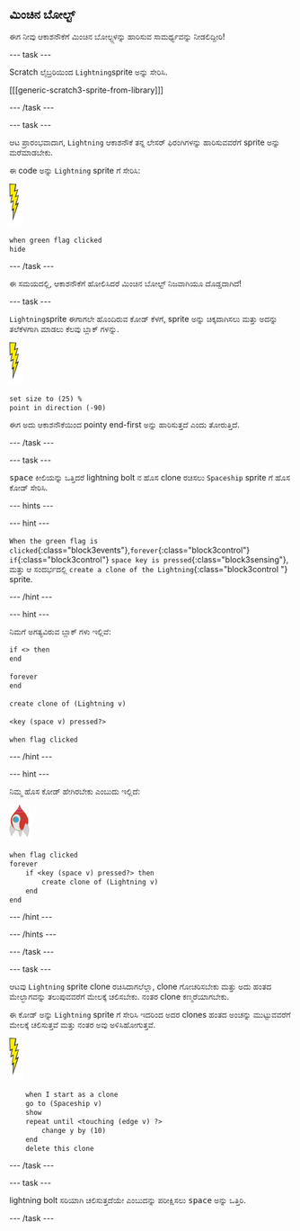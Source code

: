 ## ಮಿಂಚಿನ ಬೋಲ್ಟ್

ಈಗ ನೀವು ಆಕಾಶನೌಕೆಗೆ ಮಿಂಚಿನ ಬೋಲ್ಟ್ಗಳನ್ನು ಹಾರಿಸುವ ಸಾಮರ್ಥ್ಯವನ್ನು ನೀಡಲಿದ್ದೀರಿ!

--- task ---

Scratch ಲೈಬ್ರರಿಯಿಂದ `Lightning`sprite ಅನ್ನು ಸೇರಿಸಿ.

[[[generic-scratch3-sprite-from-library]]]

--- /task ---

--- task ---

ಆಟ ಪ್ರಾರಂಭವಾದಾಗ, `Lightning` ಆಕಾಶನೌಕೆ ತನ್ನ ಲೇಸರ್ ಫಿರಂಗಿಗಳನ್ನು ಹಾರಿಸುವವರೆಗೆ sprite ಅನ್ನು ಮರೆಮಾಡಬೇಕು.

ಈ code ಅನ್ನು `Lightning` sprite ಗೆ ಸೇರಿಸಿ:

![lightning sprite](images/lightning-sprite.png)

```blocks3
when green flag clicked
hide
```

--- /task ---

ಈ ಸಮಯದಲ್ಲಿ, ಆಕಾಶನೌಕೆಗೆ ಹೋಲಿಸಿದರೆ ಮಿಂಚಿನ ಬೋಲ್ಟ್ ನಿಜವಾಗಿಯೂ ದೊಡ್ಡದಾಗಿದೆ!

--- task ---

`Lightning`sprite ಈಗಾಗಲೇ ಹೊಂದಿರುವ ಕೋಡ್ ಕೆಳಗೆ, sprite ಅನ್ನು ಚಿಕ್ಕದಾಗಿಸಲು ಮತ್ತು ಅದನ್ನು ತಲೆಕೆಳಗಾಗಿ ಮಾಡಲು ಕೆಲವು ಬ್ಲಾಕ್ ಗಳನ್ನು.

![lightning sprite](images/lightning-sprite.png)

```blocks3
set size to (25) %
point in direction (-90)
```

ಈಗ ಅದು ಆಕಾಶನೌಕೆಯಿಂದ pointy end-first ಅನ್ನು ಹಾರಿಸುತ್ತದೆ ಎಂದು ತೋರುತ್ತಿದೆ.

--- /task ---

--- task ---

<kbd>space</kbd> ಕೀಲಿಯನ್ನು ಒತ್ತಿದರೆ lightning bolt ನ ಹೊಸ clone ರಚಿಸಲು `Spaceship` sprite ಗೆ ಹೊಸ ಕೋಡ್ ಸೇರಿಸಿ.

--- hints ---


--- hint ---

`When the green flag is clicked`{:class="block3events"},`forever`{:class="block3control"} `if`{:class="block3control"} `space key is pressed`{:class="block3sensing"}, ಮತ್ತು ಆ ಸಂದರ್ಭದಲ್ಲಿ `create a clone of the Lightning`{:class="block3control "} sprite.

--- /hint ---

--- hint ---

ನಿಮಗೆ ಅಗತ್ಯವಿರುವ ಬ್ಲಾಕ್ ಗಳು ಇಲ್ಲಿವೆ:

```blocks3
if <> then
end

forever
end

create clone of (Lightning v)

<key (space v) pressed?>

when flag clicked
```

--- /hint ---

--- hint ---

ನಿಮ್ಮ ಹೊಸ ಕೋಡ್ ಹೇಗಿರಬೇಕು ಎಂಬುದು ಇಲ್ಲಿದೆ:

![rocket sprite](images/rocket-sprite.png)

```blocks3
when flag clicked
forever
    if <key (space v) pressed?> then
        create clone of (Lightning v)
    end
end
```

--- /hint ---

--- /hints ---

--- /task ---

--- task ---

ಆಟವು `Lightning` sprite clone ರಚಿಸಿದಾಗಲೆಲ್ಲಾ, clone ಗೋಚರಿಸಬೇಕು ಮತ್ತು ಅದು ಹಂತದ ಮೇಲ್ಭಾಗವನ್ನು ತಲುಪುವವರೆಗೆ ಮೇಲಕ್ಕೆ ಚಲಿಸಬೇಕು. ನಂತರ clone ಕಣ್ಮರೆಯಾಗಬೇಕು.

ಈ ಕೋಡ್ ಅನ್ನು `Lightning` sprite ಗೆ ಸೇರಿಸಿ ಇದರಿಂದ ಅದರ clones ಹಂತದ ಅಂಚನ್ನು ಮುಟ್ಟುವವರೆಗೆ ಮೇಲಕ್ಕೆ ಚಲಿಸುತ್ತವೆ ಮತ್ತು ನಂತರ ಅವು ಅಳಿಸಿಹೋಗುತ್ತವೆ.

![lightning sprite](images/lightning-sprite.png)

```blocks3
    when I start as a clone
    go to (Spaceship v)
    show
    repeat until <touching (edge v) ?>
        change y by (10)
    end
    delete this clone
```

--- /task ---

--- task ---

lightning bolt ಸರಿಯಾಗಿ ಚಲಿಸುತ್ತದೆಯೇ ಎಂಬುದನ್ನು ಪರೀಕ್ಷಿಸಲು <kbd>space</kbd> ಅನ್ನು ಒತ್ತಿರಿ.

--- /task ---